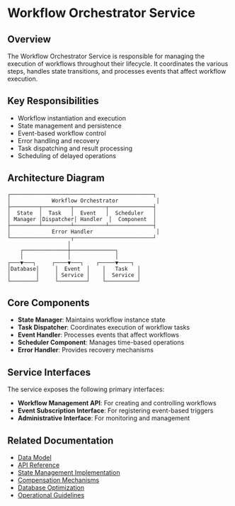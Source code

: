 # Workflow Orchestrator Service

## Overview

The Workflow Orchestrator Service is responsible for managing the execution of workflows throughout their lifecycle. It coordinates the various steps, handles state transitions, and processes events that affect workflow execution.

## Key Responsibilities

* Workflow instantiation and execution
* State management and persistence
* Event-based workflow control
* Error handling and recovery
* Task dispatching and result processing
* Scheduling of delayed operations

## Architecture Diagram

```
┌─────────────────────────────────────────────┐
│             Workflow Orchestrator            │
├─────────┬─────────┬──────────┬──────────────┤
│  State  │  Task   │  Event   │  Scheduler   │
│ Manager │Dispatcher│ Handler  │  Component  │
├─────────┴─────────┴──────────┴──────────────┤
│             Error Handler                    │
└───────────────────┬─────────────────────────┘
                   │
    ┌──────────────┼──────────────┐
    │              │              │
┌───▼───┐     ┌────▼───┐    ┌─────▼────┐
│Database│     │  Event  │    │   Task   │
│        │     │ Service │    │  Service │
└────────┘     └─────────┘    └──────────┘
```

## Core Components

* **State Manager**: Maintains workflow instance state
* **Task Dispatcher**: Coordinates execution of workflow tasks
* **Event Handler**: Processes events that affect workflows
* **Scheduler Component**: Manages time-based operations
* **Error Handler**: Provides recovery mechanisms

## Service Interfaces

The service exposes the following primary interfaces:

* **Workflow Management API**: For creating and controlling workflows
* **Event Subscription Interface**: For registering event-based triggers
* **Administrative Interface**: For monitoring and management

## Related Documentation

* [Data Model](./data_model.md)
* [API Reference](./interfaces/api.md)
* [State Management Implementation](./implementation/state_management.md)
* [Compensation Mechanisms](./implementation/compensation.md)
* [Database Optimization](./implementation/database_optimization.md)
* [Operational Guidelines](./operations/monitoring.md)


